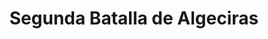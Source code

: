 ﻿---
title: "Segunda Batalla de Algeciras"
permalink: periodes_732.html
layout: periode
dataInici: 1801-07-12
dataFi: 1801-07-13
sidebar: periodes
pares:
  - id: 618
    title: "Segunda Coalición"
    dataInici: "(1798)"
    dataFi: "(1802)"

fills:
jocsPrincipals:
jocsEscenaris:
jocsEpoca:
  - title: "Flying Colors"
    bggId: 8730
    escenari: "Gut of Gibraltar"
    dataInici: 
    dataFi: 

jocsEpocaEscenaris:
---
